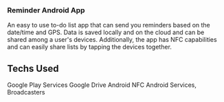 ### Reminder Android App

An easy to use to-do list app that can send you reminders based on the date/time and GPS.
Data is saved locally and on the cloud and can be shared among a user's devices. Additionally, the app has NFC capabilities and can easily share lists by tapping the devices together.

## Techs Used
Google Play Services
Google Drive
Android NFC
Android Services, Broadcasters